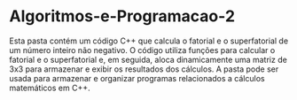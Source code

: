 # Algoritmos-e-Programacao-2
Esta pasta contém um código C++ que calcula o fatorial e o superfatorial de um número inteiro não negativo. O código utiliza funções para calcular o fatorial e o superfatorial e, em seguida, aloca dinamicamente uma matriz de 3x3 para armazenar e exibir os resultados dos cálculos. A pasta pode ser usada para armazenar e organizar programas relacionados a cálculos matemáticos em C++.